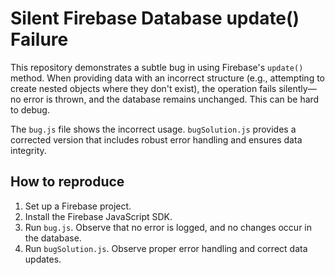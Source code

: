 # Silent Firebase Database update() Failure

This repository demonstrates a subtle bug in using Firebase's `update()` method.  When providing data with an incorrect structure (e.g., attempting to create nested objects where they don't exist), the operation fails silently—no error is thrown, and the database remains unchanged.  This can be hard to debug.

The `bug.js` file shows the incorrect usage.  `bugSolution.js` provides a corrected version that includes robust error handling and ensures data integrity.

## How to reproduce

1.  Set up a Firebase project.
2.  Install the Firebase JavaScript SDK.
3.  Run `bug.js`. Observe that no error is logged, and no changes occur in the database.
4.  Run `bugSolution.js`. Observe proper error handling and correct data updates.